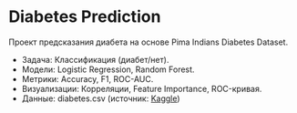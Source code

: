 # Diabetes Prediction
Проект предсказания диабета на основе Pima Indians Diabetes Dataset.
- Задача: Классификация (диабет/нет).
- Модели: Logistic Regression, Random Forest.
- Метрики: Accuracy, F1, ROC-AUC.
- Визуализации: Корреляции, Feature Importance, ROC-кривая.
- Данные: diabetes.csv (источник: [Kaggle](https://www.kaggle.com/datasets/uciml/pima-indians-diabetes-database))

